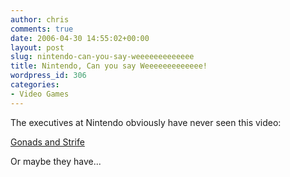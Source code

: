 ```yaml
---
author: chris
comments: true
date: 2006-04-30 14:55:02+00:00
layout: post
slug: nintendo-can-you-say-weeeeeeeeeeeee
title: Nintendo, Can you say Weeeeeeeeeeeee!
wordpress_id: 306
categories:
- Video Games
---
```


The executives at Nintendo obviously have never seen this video:

[Gonads and Strife](http://www.albinoblacksheep.com/flash/weeee.php)

Or maybe they have...
